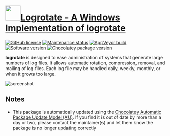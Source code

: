 # [<img src="https://cdn.jsdelivr.net/gh/dgalbraith/chocolatey-packages@aa1d2580c41e903fbe9137f2f4a0a30ee4773b58/icons/logrotate.png" width="48" height="48" />Logrotate - A Windows Implementation of logrotate](https://community.chocolatey.org/packages/logrotate)

[![GitHub license](https://img.shields.io/github/license/plecos/logrotatewin)](https://github.com/plecos/logrotatewin/blob/master/LICENSE)
[![Maintenance status](https://img.shields.io/badge/maintained%3F-yes-green.svg)](https://gitHub.com/dgalbraith/chocolatey-packages/graphs/commit-activity)
[![AppVeyor build](https://img.shields.io/appveyor/ci/dgalbraith/chocolatey-packages)](https://ci.appveyor.com/project/dgalbraith/chocolatey-packages)
[![Software version](https://img.shields.io/badge/source-v0.0.0.17-blue)](https://sourceforge.net/projects/logrotatewin/files/logrotateSetup_0.0.0.17_20170116.zip/download)
[![Chocolatey package version](https://img.shields.io/chocolatey/v/logrotate?label=Chocolatey)](https://community.chocolatey.org/packages/logrotate)

**logrotate** is designed to ease administration of systems that generate large numbers of log files. It allows
automatic rotation, compression, removal, and mailing of log files. Each log file may be handled daily, weekly,
monthly, or when it grows too large.

![screenshot](https://cdn.jsdelivr.net/gh/dgalbraith/chocolatey-packages@aa1d2580c41e903fbe9137f2f4a0a30ee4773b58/automatic/logrotate/screenshot.png)

## Notes

* This package is automatically updated using the [Chocolatey Automatic Package Update Model (AU)](https://github.com/majkinetor/au/blob/master/README.md).
If you find it is out of date by more than a day or two, please contact the maintainer(s) and let them know the package is no longer updating correctly
